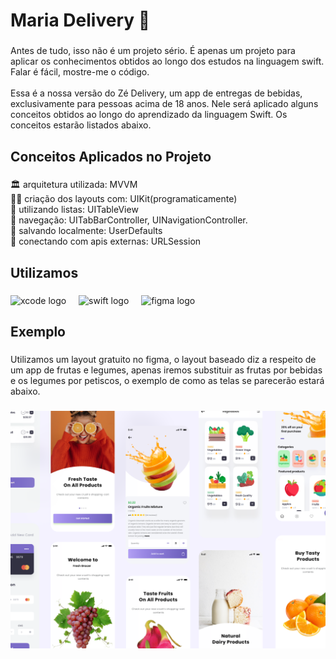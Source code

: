 
<h1 align="left">Maria Delivery 🍻</h1>

###

<p align="left">Antes de tudo, isso não é um projeto sério. É apenas um projeto para aplicar os conhecimentos obtidos ao longo dos estudos na linguagem swift. Falar é fácil, mostre-me o código.<br><br>Essa é a nossa versão do Zé Delivery, um app de entregas de bebidas, exclusivamente para pessoas acima de 18 anos. Nele será aplicado alguns conceitos obtidos ao longo do aprendizado da linguagem Swift. Os conceitos estarão listados abaixo.</p>

###

<h2 align="left">Conceitos Aplicados no Projeto</h2>

###

<p align="left">🏛️ arquitetura utilizada: MVVM<br>🧑‍💻 criação dos layouts com: UIKit(programaticamente)<br>📲 utilizando listas: UITableView<br>🚀 navegação: UITabBarController, UINavigationController.<br>💾 salvando localmente: UserDefaults<br>🛜 conectando com apis externas: URLSession</p>

###

<h2 align="left">Utilizamos</h2>

###

<div align="left">
  <img src="https://cdn.jsdelivr.net/gh/devicons/devicon/icons/xcode/xcode-original.svg" height="40" alt="xcode logo"  />
  <img width="12" />
  <img src="https://cdn.jsdelivr.net/gh/devicons/devicon/icons/swift/swift-original.svg" height="40" alt="swift logo"  />
  <img width="12" />
  <img src="https://cdn.jsdelivr.net/gh/devicons/devicon/icons/figma/figma-original.svg" height="40" alt="figma logo"  />
</div>

###

<h2 align="left">Exemplo</h2>

###

<p align="left">Utilizamos um layout gratuito no figma, o layout baseado diz a respeito de um app de frutas e legumes, apenas iremos substituir as frutas por bebidas e os legumes por petiscos, o exemplo de como as telas se parecerão estará abaixo.</p>

###

<div align="center">
  <img alt="drawing" src="https://github.com/gabrielgarciapimentel/MariaDelivery/blob/main/example/Detail%20Card%2093.png"  />
</div>

###

